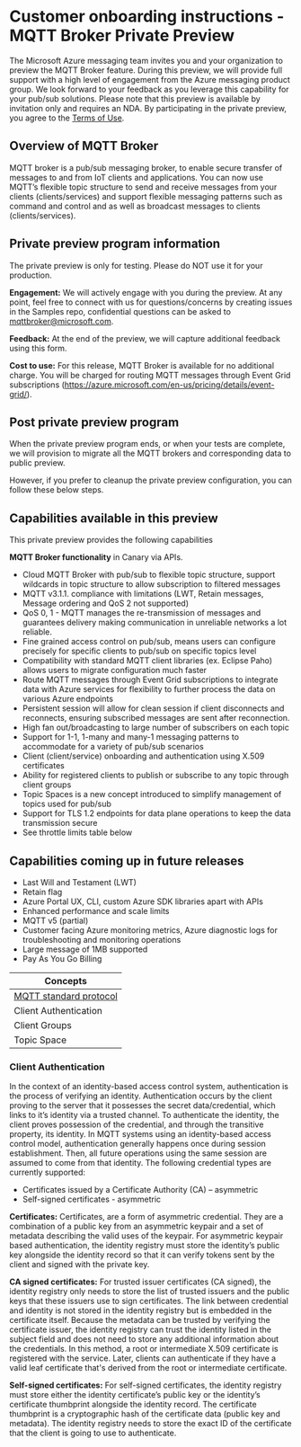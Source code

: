 # Customer onboarding instructions - MQTT Broker Private Preview

The Microsoft Azure messaging team invites you and your organization to preview the MQTT Broker feature.  During this preview, we will provide full support with a high level of engagement from the Azure messaging product group. We look forward to your feedback  as you leverage this capability for your pub/sub solutions. Please note that this preview is available by invitation only  and requires an NDA. By participating in the private preview, you agree to the [Terms of Use](https://www.microsoft.com/legal/terms-of-use).

## Overview of MQTT Broker
MQTT broker is a pub/sub messaging broker, to enable secure transfer of messages to and from IoT  clients and applications. You can now use MQTT’s flexible topic structure to send and receive messages from your clients (clients/services) and support flexible messaging patterns such as command and control and as well as broadcast messages to clients (clients/services).

## Private preview program information
The private preview is only for testing.  Please do NOT use it for your production.

**Engagement:**  We will actively engage with you during the preview. At any point, feel free to connect with us for questions/concerns by creating issues in the Samples repo, confidential questions can be asked to mqttbroker@microsoft.com.

**Feedback:**  At the end of the preview, we will capture additional feedback using this form.

**Cost to use:**  For this release, MQTT Broker is available for no additional charge. You will be charged for routing MQTT messages through Event Grid subscriptions (https://azure.microsoft.com/en-us/pricing/details/event-grid/).

## Post private preview program
When the private preview program ends, or when your tests are complete, we will provision to migrate all the MQTT brokers and corresponding data to public preview.

However, if you prefer to cleanup the private preview configuration, you can follow these below steps.

## Capabilities  available in this preview
This private preview provides the following capabilities

**MQTT Broker functionality** in Canary via APIs.
- Cloud MQTT Broker with pub/sub to flexible topic structure, support wildcards in topic structure to allow subscription to filtered messages
- MQTT v3.1.1. compliance with limitations (LWT, Retain messages, Message ordering and QoS 2 not supported) 
- QoS 0, 1 - MQTT manages the re-transmission of messages and guarantees delivery making communication in unreliable networks a lot reliable.
- Fine grained access control on pub/sub, means users can configure precisely for specific clients to pub/sub on specific topics level
- Compatibility with standard MQTT client libraries (ex. Eclipse Paho) allows users to migrate configuration much faster
- Route MQTT messages through Event Grid subscriptions to integrate data with Azure services  for flexibility to further process the data on various Azure endpoints
- Persistent session will allow for clean session if client disconnects and reconnects, ensuring subscribed messages are sent after reconnection.
- High fan out/broadcasting to large number of subscribers on each topic  
- Support for 1-1, 1-many and many-1 messaging patterns to accommodate for a variety of pub/sub scenarios
- Client (client/service)  onboarding and authentication using X.509 certificates
- Ability for registered clients to publish or subscribe to any topic through client groups
- Topic Spaces is a new concept introduced to simplify management of topics used for pub/sub  
- Support for TLS 1.2   endpoints for data plane operations to keep the data transmission secure
- See throttle limits table below
## Capabilities coming up in future releases
- Last Will and Testament (LWT)
- Retain flag
- Azure Portal UX, CLI, custom Azure SDK libraries apart with APIs
- Enhanced performance and scale limits
- MQTT v5 (partial)
- Customer facing Azure monitoring metrics, Azure diagnostic logs for troubleshooting and monitoring operations
- Large message of 1MB  supported 
- Pay As You Go Billing


|  Concepts |
| ------------ |
| [MQTT standard protocol](https://mqtt.org/) |
| Client Authentication |
| Client Groups |
| Topic Space |

### Client Authentication
In the context of an identity-based access control system, authentication is the process of verifying an identity. Authentication occurs by the client proving to the server that it possesses the secret data/credential, which links to it’s identity via a trusted channel.  To authenticate the identity, the client proves possession of the credential, and through the transitive property, its identity.
In MQTT systems using an identity-based access control model, authentication generally happens once during session establishment.  Then, all future operations using the same session are assumed to come from that identity.
The following credential types are currently supported:
- Certificates issued by a Certificate Authority (CA) – asymmetric
- Self-signed certificates - asymmetric

**Certificates:** Certificates, are a form of asymmetric credential.  They are a combination of a public key from an asymmetric keypair and a set of metadata describing the valid uses of the keypair. 
For asymmetric keypair based authentication, the identity registry must store the identity’s public key alongside the identity record so that it can verify tokens sent by the client and signed with the private key.

**CA signed certificates:**  For trusted issuer certificates (CA signed), the identity registry only needs to store the list of trusted issuers and the public keys that these issuers use to sign certificates.  The link between credential and identity is not stored in the identity registry but is embedded in the certificate itself.  Because the metadata can be trusted by verifying the certificate issuer, the identity registry can trust the identity listed in the subject field and does not need to store any additional information about the credentials.
In this method, a root or intermediate X.509 certificate is registered with the service.  Later, clients can authenticate if they have a valid leaf certificate that's derived from the root or intermediate certificate.

**Self-signed certificates:**  For self-signed certificates, the identity registry must store either the identity certificate’s public key or the identity’s certificate thumbprint alongside the identity record.  The certificate thumbprint is a cryptographic hash of the certificate data (public key and metadata).  The identity registry needs to store the exact ID of the certificate that the client is going to use to authenticate. 


